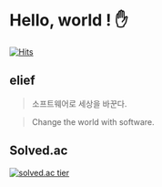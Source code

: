 # Hello, world ! ✋

[![Hits](https://hits.seeyoufarm.com/api/count/incr/badge.svg?url=https%3A%2F%2Fgithub.com%2Fbestowing&count_bg=%238B8687&title_bg=%23333030&icon=apple.svg&icon_color=%23A3A1A1&title=views&edge_flat=false)](https://hits.seeyoufarm.com)

## elief

> 소프트웨어로 세상을 바꾼다.

> Change the world with software.

## Solved.ac

[![solved.ac tier](http://mazassumnida.wtf/api/generate_badge?boj=bestowing)](https://solved.ac/bestowing)

<!--
**bestowing/bestowing** is a ✨ _special_ ✨ repository because its `README.md` (this file) appears on your GitHub profile.

Here are some ideas to get you started:

- 🔭 I’m currently working on ...
- 🌱 I’m currently learning ...
- 👯 I’m looking to collaborate on ...
- 🤔 I’m looking for help with ...
- 💬 Ask me about ...
- 📫 How to reach me: ...
- 😄 Pronouns: ...
- ⚡ Fun fact: ...
-->
